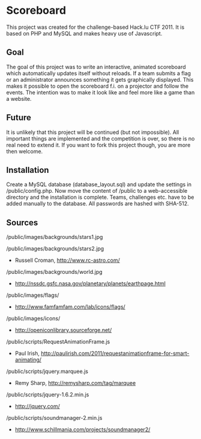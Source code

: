 # Scoreboard
This project was created for the challenge-based Hack.lu CTF 2011. It is based on PHP and MySQL and makes heavy use of Javascript.

## Goal
The goal of this project was to write an interactive, animated scoreboard which automatically updates itself without reloads. If a team submits a flag or
an administrator announces something it gets graphically displayed. This makes it possible to open the scoreboard f.i. on a projector and follow the events.
The intention was to make it look like and feel more like a game than a website.

## Future
It is unlikely that this project will be continued (but not impossible). All important things are implemented and the competition is over, so there is no real
need to extend it. If you want to fork this project though, you are more then welcome.

## Installation
Create a MySQL database (database_layout.sql) and update the settings in /public/config.php. Now move the content of /public to a web-accessible directory
and the installation is complete. Teams, challenges etc. have to be added manually to the database. All passwords are hashed with SHA-512.

## Sources
/public/images/backgrounds/stars1.jpg

/public/images/backgrounds/stars2.jpg

 - Russell Croman, http://www.rc-astro.com/


/public/images/backgrounds/world.jpg

 - http://nssdc.gsfc.nasa.gov/planetary/planets/earthpage.html


/public/images/flags/

 - http://www.famfamfam.com/lab/icons/flags/


/public/images/icons/

 - http://openiconlibrary.sourceforge.net/


/public/scripts/RequestAnimationFrame.js

 - Paul Irish, http://paulirish.com/2011/requestanimationframe-for-smart-animating/


/public/scripts/jquery.marquee.js

 - Remy Sharp, http://remysharp.com/tag/marquee


/public/scripts/jquery-1.6.2.min.js

 - http://jquery.com/


/public/scripts/soundmanager-2.min.js

 - http://www.schillmania.com/projects/soundmanager2/

